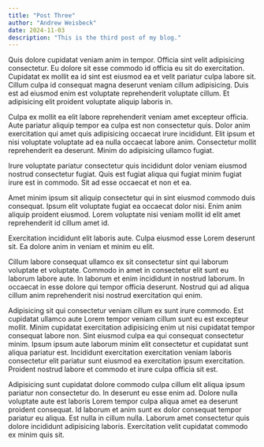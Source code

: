 ```yaml
---
title: "Post Three"
author: "Andrew Weisbeck"
date: 2024-11-03
description: "This is the third post of my blog."
---
```


Quis dolore cupidatat veniam anim in tempor. Officia sint velit adipisicing consectetur. Eu dolore sit esse commodo id officia eu sit do exercitation. Cupidatat ex mollit ea id sint est eiusmod ea et velit pariatur culpa labore sit. Cillum culpa id consequat magna deserunt veniam cillum adipisicing. Duis est ad eiusmod enim est voluptate reprehenderit voluptate cillum. Et adipisicing elit proident voluptate aliquip laboris in.

Culpa ex mollit ea elit labore reprehenderit veniam amet excepteur officia. Aute pariatur aliquip tempor ea culpa est non consectetur quis. Dolor anim exercitation qui amet quis adipisicing occaecat irure incididunt. Elit ipsum et nisi voluptate voluptate ad ea nulla occaecat labore anim. Consectetur mollit reprehenderit ea deserunt. Minim do adipisicing ullamco fugiat.

Irure voluptate pariatur consectetur quis incididunt dolor veniam eiusmod nostrud consectetur fugiat. Quis est fugiat aliqua qui fugiat minim fugiat irure est in commodo. Sit ad esse occaecat et non et ea.

Amet minim ipsum sit aliquip consectetur qui in sint eiusmod commodo duis consequat. Ipsum elit voluptate fugiat ea occaecat dolor nisi. Enim anim aliquip proident eiusmod. Lorem voluptate nisi veniam mollit id elit amet reprehenderit id cillum amet id.

Exercitation incididunt elit laboris aute. Culpa eiusmod esse Lorem deserunt sit. Ea dolore anim in veniam et minim eu elit.

Cillum labore consequat ullamco ex sit consectetur sint qui laborum voluptate et voluptate. Commodo in amet in consectetur elit sunt eu laborum labore aute. In laborum et enim incididunt in nostrud laborum. In occaecat in esse dolore qui tempor officia deserunt. Nostrud qui ad aliqua cillum anim reprehenderit nisi nostrud exercitation qui enim.

Adipisicing sit qui consectetur veniam cillum ex sunt irure commodo. Est cupidatat ullamco aute Lorem tempor veniam cillum sunt eu est excepteur mollit. Minim cupidatat exercitation adipisicing enim ut nisi cupidatat tempor consequat labore non. Sint eiusmod culpa ea qui consequat consectetur minim. Ipsum ipsum aute laborum minim elit consectetur et cupidatat sunt aliqua pariatur est. Incididunt exercitation exercitation veniam laboris consectetur elit pariatur sunt eiusmod ea exercitation ipsum exercitation. Proident nostrud labore et commodo et irure culpa officia sit est.

Adipisicing sunt cupidatat dolore commodo culpa cillum elit aliqua ipsum pariatur non consectetur do. In deserunt eu esse enim ad. Dolore nulla voluptate aute est laboris Lorem tempor culpa aliqua amet ea deserunt proident consequat. Id laborum et anim sunt ex dolor consequat tempor pariatur eu aliqua. Est nulla in cillum nulla. Laborum amet consectetur quis dolore incididunt adipisicing laboris. Exercitation velit cupidatat commodo ex minim quis sit.

